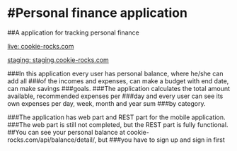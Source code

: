 #Personal finance application
=======================

##A application for tracking personal finance

[live: cookie-rocks.com](http://cookie-rocks.com)

[staging: staging.cookie-rocks.com](http://staging.cookie-rocks.com)

###In this application every user has personal balance, where he/she can add all
###of the incomes and expenses, can make a budget with end date, can make savings
###goals.
###The application calculates the total amount available, recommended expenses per
###day and every user can see its own expenses per day, week, month and year sum
###by category.

###The application has web part and REST part for the mobile application.
###The web part is still not completed, but the REST part is fully functional.
##You can see your personal balance at cookie-rocks.com/api/balance/detail/, but
###you have to sign up and sign in first
